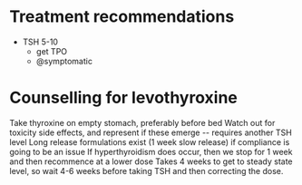 # Treatment recommendations
- TSH 5-10
    + get TPO
    + @symptomatic

# Counselling for levothyroxine
Take thyroxine on empty stomach, preferably before bed
Watch out for toxicity side effects, and represent if these emerge -- requires another TSH level
Long release formulations exist (1 week slow release) if compliance is going to be an issue
If hyperthyroidism does occur, then we stop for 1 week and then recommence at a lower dose
Takes 4 weeks to get to steady state level, so wait 4-6 weeks before taking TSH and then correcting the dose.